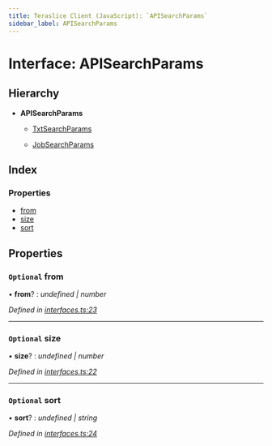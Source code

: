 ```yaml
---
title: Teraslice Client (JavaScript): `APISearchParams`
sidebar_label: APISearchParams
---
```


# Interface: APISearchParams

## Hierarchy

* **APISearchParams**

  * [TxtSearchParams](txtsearchparams.md)

  * [JobSearchParams](jobsearchparams.md)

## Index

### Properties

* [from](apisearchparams.md#optional-from)
* [size](apisearchparams.md#optional-size)
* [sort](apisearchparams.md#optional-sort)

## Properties

### `Optional` from

• **from**? : *undefined | number*

*Defined in [interfaces.ts:23](https://github.com/terascope/teraslice/blob/0ae31df4/packages/teraslice-client-js/src/interfaces.ts#L23)*

___

### `Optional` size

• **size**? : *undefined | number*

*Defined in [interfaces.ts:22](https://github.com/terascope/teraslice/blob/0ae31df4/packages/teraslice-client-js/src/interfaces.ts#L22)*

___

### `Optional` sort

• **sort**? : *undefined | string*

*Defined in [interfaces.ts:24](https://github.com/terascope/teraslice/blob/0ae31df4/packages/teraslice-client-js/src/interfaces.ts#L24)*
